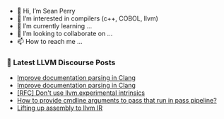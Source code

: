 - 👋 Hi, I’m Sean Perry
- 👀 I’m interested in compilers (c++, COBOL, llvm)
- 🌱 I’m currently learning ...
- 💞️ I’m looking to collaborate on ...
- 📫 How to reach me ...

<!---
s66perry/s66perry is a ✨ special ✨ repository because its `README.md` (this file) appears on your GitHub profile.
You can click the Preview link to take a look at your changes.
--->
### 📕 Latest LLVM Discourse Posts

<!-- DISCOURSE-LLVM:START -->
- [Improve documentation parsing in Clang](https://discourse.llvm.org/t/improve-documentation-parsing-in-clang/84513#post_10)
- [Improve documentation parsing in Clang](https://discourse.llvm.org/t/improve-documentation-parsing-in-clang/84513#post_9)
- [[RFC] Don&#39;t use llvm.experimental intrinsics](https://discourse.llvm.org/t/rfc-dont-use-llvm-experimental-intrinsics/85352#post_1)
- [How to provide cmdline arguments to pass that run in pass pipeline?](https://discourse.llvm.org/t/how-to-provide-cmdline-arguments-to-pass-that-run-in-pass-pipeline/85351#post_1)
- [Lifting up assembly to llvm IR](https://discourse.llvm.org/t/lifting-up-assembly-to-llvm-ir/85296#post_8)
<!-- DISCOURSE-LLVM:END -->
